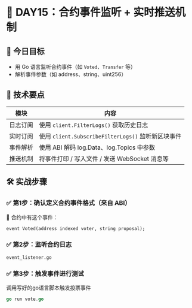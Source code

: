 # 📅 DAY15：合约事件监听 + 实时推送机制


## 🎯 今日目标

* 用 Go 语言监听合约事件（如 `Voted`、`Transfer` 等）
* 解析事件参数（如 address、string、uint256）


## 🧠 技术要点

| 模块   | 内容                                        |
| ---- | ----------------------------------------- |
| 日志订阅 | 使用 `client.FilterLogs()` 获取历史日志           |
| 实时订阅 | 使用 `client.SubscribeFilterLogs()` 监听新区块事件 |
| 事件解析 | 使用 ABI 解码 log.Data、log.Topics 中参数         |
| 推送机制 | 将事件打印 / 写入文件 / 发送 WebSocket 消息等          


## 🛠️ 实战步骤

### ✅ 第1步：确认定义合约事件格式（来自 ABI）

📄 合约中有这个事件：

```solidity
event Voted(address indexed voter, string proposal);
```

### ✅ 第2步：监听合约日志
`event_listener.go`

### ✅ 第3步：触发事件进行测试
调用写好的go语言脚本触发投票事件
```go
go run vote.go 
```
